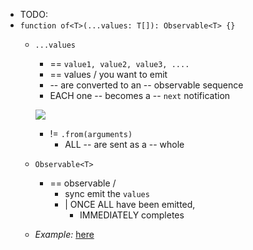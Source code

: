 * TODO:
* `function of<T>(...values: T[]): Observable<T> {}`
  * `...values`
    * == `value1, value2, value3, ....`
    * == values / you want to emit
    * -- are converted to an -- observable sequence
    * EACH one -- becomes a -- `next` notification

    ![](/apps/rxjs.dev/src/assets/images/marble-diagrams/of.png)
      * != `.from(arguments)`
        * ALL -- are sent as a -- whole
  * `Observable<T>`
    * == observable /
      * sync emit the `values`
      * | ONCE ALL have been emitted,
        * IMMEDIATELY completes
  * _Example:_ [here](/apps/rxjs.dev/content/referenceExamples/of.ts)
